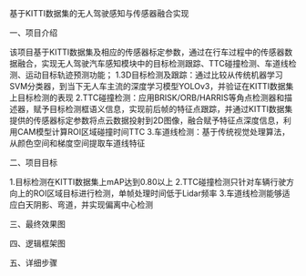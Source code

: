 基于KITTI数据集的无人驾驶感知与传感器融合实现

一、项目介绍

该项目基于KITTI数据集及相应的传感器标定参数，通过在行车过程中的传感器数据融合，实现无人驾驶汽车感知模块中的目标检测跟踪、TTC碰撞检测、车道线检测、运动目标轨迹预测功能；
1.3D目标检测及跟踪：通过比较从传统机器学习SVM分类器，到当下无人车主流的深度学习模型YOLOv3，并验证在KITTI数据集上目标检测的表现
2.TTC碰撞检测：应用BRISK/ORB/HARRIS等角点检测器和描述器，赋予目标检测框语义信息，实现前后帧的特征点跟踪，并通过KITTI数据集提供的传感器标定参数将点云数据投射到2D图像，融合赋予特征点深度信息，利用CAM模型计算ROI区域碰撞时间TTC
3.车道线检测：基于传统视觉处理算法，从颜色空间和梯度空间提取车道线特征

二、项目目标

1.目标检测在KITTI数据集上mAP达到0.80以上
2.TTC碰撞检测只针对车辆行驶方向上的ROI区域目标进行检测，单帧处理时间低于Lidar频率
3.车道线检测能够适应白天阴影、弯道，并实现偏离中心检测

三、最终效果图

四、逻辑框架图

五、详细步骤
